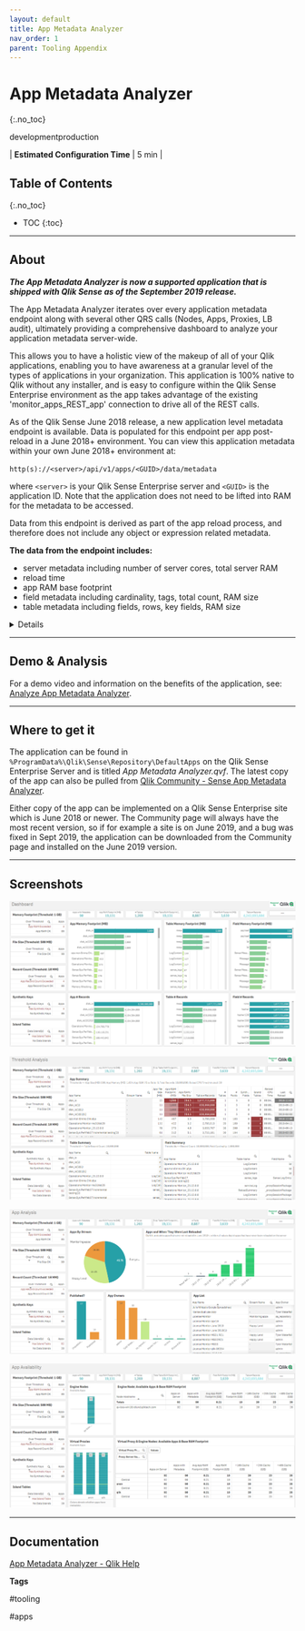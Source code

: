 ```yaml
---
layout: default
title: App Metadata Analyzer
nav_order: 1
parent: Tooling Appendix
---
```


# App Metadata Analyzer
{:.no_toc}

<span class="label dev">development</span><span class="label prod">production</span>

| <i class="far fa-clock fa-sm"></i> **Estimated Configuration Time**   | 5 min  |

## Table of Contents
{:.no_toc}

* TOC
{:toc}

-------------------------

## About

**_The App Metadata Analyzer is now a supported application that is shipped with Qlik Sense as of the September 2019 release._**

The App Metadata Analyzer iterates over every application metadata endpoint along with several other QRS calls (Nodes, Apps, Proxies, LB audit), ultimately providing a comprehensive dashboard to analyze your application metadata server-wide.

This allows you to have a holistic view of the makeup of all of your Qlik applications, enabling you to have awareness at a granular level of the types of applications in your organization. This application is 100% native to Qlik without any installer, and is easy to configure within the Qlik Sense Enterprise environment as the app takes advantage of the existing 'monitor_apps_REST_app' connection to drive all of the REST calls.
 
As of the Qlik Sense June 2018 release, a new application level metadata endpoint is available. Data is populated for this endpoint per app post-reload in a June 2018+ environment. You can view this application metadata within your own June 2018+ environment at:

`http(s)://<server>/api/v1/apps/<GUID>/data/metadata`
 
where `<server>` is your Qlik Sense Enterprise server and `<GUID>` is the application ID. Note that the application does not need to be lifted into RAM for the metadata to be accessed.

Data from this endpoint is derived as part of the app reload process, and therefore does not include any object or expression related metadata. 

**The data from the endpoint includes:**

- server metadata including number of server cores, total server RAM
- reload time
- app RAM base footprint
- field metadata including cardinality, tags, total count, RAM size
- table metadata including fields, rows, key fields, RAM size

<details>

```json
{
    "reload_meta": {
        "cpu_time_spent_ms": 12696,
        "hardware": {
            "logical_cores": 4,
            "total_memory": 13018009600
        }
    },
    "static_byte_size": 252583030,
    "fields": [
        {
            "name": "$Field",
            "src_tables": [],
            "is_system": true,
            "is_hidden": true,
            "is_semantic": false,
            "distinct_only": false,
            "cardinal": 239,
            "total_count": 244,
            "is_locked": false,
            "always_one_selected": false,
            "is_numeric": false,
            "comment": "",
            "tags": [
                "$ascii",
                "$text",
                "$hidden",
                "$system",
                "$key"
            ],
            "byte_size": 6208
        },
        {
            "name": "$Table",
            "src_tables": [],
            "is_system": true,
            "is_hidden": true,
            "is_semantic": false,
            "distinct_only": false,
            "cardinal": 7,
            "total_count": 244,
            "is_locked": false,
            "always_one_selected": false,
            "is_numeric": false,
            "comment": "",
            "tags": [
                "$ascii",
                "$text",
                "$hidden",
                "$system",
                "$key"
            ],
            "byte_size": 110
        },
        {
            "name": "$Rows",
            "src_tables": [],
            "is_system": true,
            "is_hidden": true,
            "is_semantic": false,
            "distinct_only": false,
            "cardinal": 5,
            "total_count": 7,
            "is_locked": false,
            "always_one_selected": false,
            "is_numeric": true,
            "comment": "",
            "tags": [
                "$numeric",
                "$integer",
                "$hidden",
                "$system"
            ],
            "byte_size": 70
        },
        {
            "name": "$Fields",
            "src_tables": [],
            "is_system": true,
            "is_hidden": true,
            "is_semantic": false,
            "distinct_only": false,
            "cardinal": 5,
            "total_count": 7,
            "is_locked": false,
            "always_one_selected": false,
            "is_numeric": true,
            "comment": "",
            "tags": [
                "$numeric",
                "$integer",
                "$hidden",
                "$system"
            ],
            "byte_size": 59
        },
        {
            "name": "$FieldNo",
            "src_tables": [],
            "is_system": true,
            "is_hidden": true,
            "is_semantic": false,
            "distinct_only": false,
            "cardinal": 114,
            "total_count": 244,
            "is_locked": false,
            "always_one_selected": false,
            "is_numeric": true,
            "comment": "",
            "tags": [
                "$numeric",
                "$integer",
                "$hidden",
                "$system"
            ],
            "byte_size": 1374
        },
        {
            "name": "$Info",
            "src_tables": [],
            "is_system": true,
            "is_hidden": true,
            "is_semantic": false,
            "distinct_only": false,
            "cardinal": 1,
            "total_count": 239,
            "is_locked": false,
            "always_one_selected": false,
            "is_numeric": false,
            "comment": "",
            "tags": [
                "$ascii",
                "$text",
                "$hidden",
                "$system"
            ],
            "byte_size": 6
        },
        {
            "name": "Game URL",
            "src_tables": [
                "Plays"
            ],
            "is_system": false,
            "is_hidden": false,
            "is_semantic": false,
            "distinct_only": false,
            "cardinal": 2298,
            "total_count": 343045,
            "is_locked": false,
            "always_one_selected": false,
            "is_numeric": false,
            "comment": "",
            "tags": [
                "$ascii",
                "$text"
            ],
            "byte_size": 174648
        },
        {
            "name": "GameID",
            "src_tables": [
                "Plays",
                "Link",
                "FinalScores",
                "GamePassStats",
                "PlayerPassStats"
            ],
            "is_system": false,
            "is_hidden": false,
            "is_semantic": false,
            "distinct_only": true,
            "cardinal": 2304,
            "total_count": 0,
            "is_locked": false,
            "always_one_selected": false,
            "is_numeric": true,
            "comment": "",
            "tags": [
                "$numeric",
                "$integer",
                "$key"
            ],
            "byte_size": 46080
        },
        {
            "name": "PlayerPassStats.yacEPA_Drop",
            "src_tables": [
                "PlayerPassStats"
            ],
            "is_system": false,
            "is_hidden": false,
            "is_semantic": false,
            "distinct_only": false,
            "cardinal": 5270,
            "total_count": 5492,
            "is_locked": false,
            "always_one_selected": false,
            "is_numeric": true,
            "comment": "",
            "tags": [
                "$numeric"
            ],
            "byte_size": 171202
        }
    ],
    "has_section_access": false
}

```  
{:.snippet}
</details>

-------------------------

## Demo & Analysis

For a demo video and information on the benefits of the application, see: [Analyze App Metadata Analyzer](../asset_management/apps/analyze_app_metadata_analyzer.md).

-------------------------

## Where to get it

The application can be found in `%ProgramData%\Qlik\Sense\Repository\DefaultApps` on the Qlik Sense Enterprise Server and is titled _App Metadata Analyzer.qvf_. The latest copy of the app can also be pulled from [Qlik Community - Sense App Metadata Analyzer](https://community.qlik.com/t5/Qlik-Monitoring-Administration/Sense-App-Metadata-Analyzer/gpm-p/1592163).

Either copy of the app can be implemented on a Qlik Sense Enterprise site which is June 2018 or newer. The Community page will always have the most recent version, so if for example a site is on June 2019, and a bug was fixed in Sept 2019, the application can be downloaded from the Community page and installed on the June 2019 version.

-------------------------

## Screenshots

![sense_app_metadata_analyzer_dashboard.png](images/sense_app_metadata_analyzer_dashboard.png)

![sense_app_metadata_analyzer_threshold.png](images/sense_app_metadata_analyzer_threshold.png)

![sense_app_metadata_analyzer_app_analysis.png](images/sense_app_metadata_analyzer_app_analysis.png)

![sense_app_metadata_analyzer_app_availability.png](images/sense_app_metadata_analyzer_app_availability.png)

-------------------------

## Documentation

[App Metadata Analyzer - Qlik Help](https://help.qlik.com/en-US/sense-admin/Subsystems/DeployAdministerQSE/Content/Sense_DeployAdminister/QSEoW/Administer_QSEoW/Monitoring_QSEoW/app-metadata-analyzer-app.htm)

**Tags**

#tooling

#apps

&nbsp;
